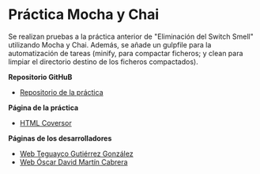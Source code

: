 # Práctica Mocha y Chai

Se realizan pruebas a la práctica anterior de "Eliminación del Switch Smell" utilizando Mocha y Chai. Además, se añade un gulpfile
para la automatización de tareas (minify, para compactar ficheros; y clean para limpiar el directorio destino de los ficheros compactados).


**Repositorio GitHuB**

* [Repositorio de la práctica](https://github.com/ULL-ESIT-GRADOII-PL/mocha-chai-sinon-oscarteguayco)

**Página de la práctica**

* [HTML Coversor](http://alu0100825503.github.io/eliminacion-del-switch-oscarteguayco/)

**Páginas de los desarrolladores**

* [Web Teguayco Gutiérrez González](http://alu0100825503.github.io/)
* [Web Óscar David  Martín Cabrera](http://oscar-dmc.github.io/)

